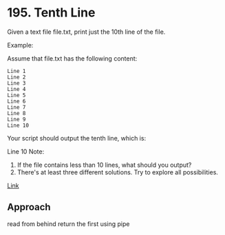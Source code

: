 # 195. Tenth Line

Given a text file file.txt, print just the 10th line of the file.

Example:

Assume that file.txt has the following content:

    Line 1
    Line 2
    Line 3
    Line 4
    Line 5
    Line 6
    Line 7
    Line 8
    Line 9
    Line 10
Your script should output the tenth line, which is:

Line 10
Note:
1. If the file contains less than 10 lines, what should you output?
2. There's at least three different solutions. Try to explore all possibilities.

[Link](https://leetcode.com/problems/tenth-line/)

## Approach
read from behind return the first using pipe